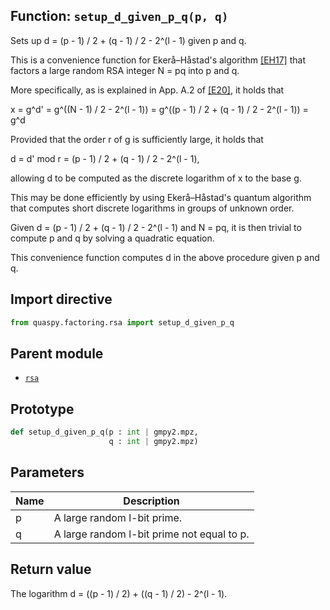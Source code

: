 ## Function: <code>setup\_d\_given\_p\_q(p, q)</code>
Sets up d = (p - 1) / 2 + (q - 1) / 2 - 2^(l - 1) given p and q.

This is a convenience function for Ekerå–Håstad's algorithm [[EH17]](https://doi.org/10.1007/978-3-319-59879-6_20) that factors a large random RSA integer N = pq into p and q.

More specifically, as is explained in App. A.2 of [[E20]](https://doi.org/10.1007/s10623-020-00783-2), it holds that

x = g^d' = g^((N - 1) / 2 - 2^(l - 1)) = g^((p - 1) / 2 + (q - 1) / 2 - 2^(l - 1)) = g^d

Provided that the order r of g is sufficiently large, it holds that

d = d' mod r = (p - 1) / 2 + (q - 1) / 2 - 2^(l - 1),

allowing d to be computed as the discrete logarithm of x to the base g.

This may be done efficiently by using Ekerå–Håstad's quantum algorithm that computes short discrete logarithms in groups of unknown order.

Given d = (p - 1) / 2 + (q - 1) / 2 - 2^(l - 1) and N = pq, it is then trivial to compute p and q by solving a quadratic equation.

This convenience function computes d in the above procedure given p and q.

## Import directive
```python
from quaspy.factoring.rsa import setup_d_given_p_q
```

## Parent module
- [<code>rsa</code>](README.md)

## Prototype
```python
def setup_d_given_p_q(p : int | gmpy2.mpz,
                      q : int | gmpy2.mpz)
```

## Parameters
| <b>Name</b> | <b>Description</b> |
| ----------- | ------------------ |
| p | A large random l-bit prime. |
| q | A large random l-bit prime not equal to p. |

## Return value
The logarithm d = ((p - 1) / 2) + ((q - 1) / 2) - 2^(l - 1).

